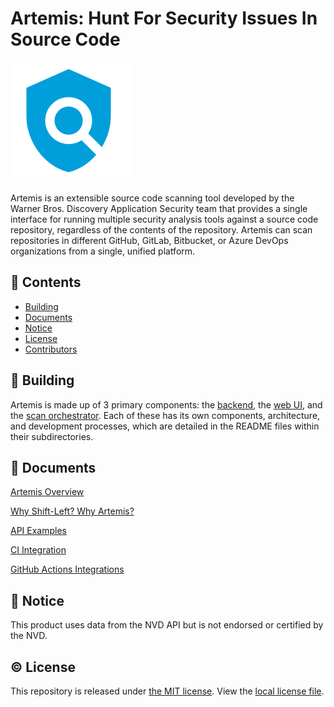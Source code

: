# Artemis: Hunt For Security Issues In Source Code

![Artemis](docs/images/logo192.png)

Artemis is an extensible source code scanning tool developed by the Warner Bros. Discovery Application Security team that provides a single interface for running multiple security analysis tools against a source code repository, regardless of the contents of the repository. Artemis can scan repositories in different GitHub, GitLab, Bitbucket, or Azure DevOps organizations from a single, unified platform.

## 📖 Contents

- [Building](#-building)
- [Documents](#-documents)
- [Notice](#-notice)
- [License](#%EF%B8%8F-license)
- [Contributors](docs/contributors.md)

## 🔨 Building

Artemis is made up of 3 primary components: the [backend](./backend), the [web UI](./ui), and the [scan orchestrator](./orchestrator). Each of these has its own components, architecture, and development processes, which are detailed in the README files within their subdirectories.

## 📁 Documents

[Artemis Overview](docs/overview.md)

[Why Shift-Left? Why Artemis?](docs/shiftleft.md)

[API Examples](docs/api-examples.md)

[CI Integration](docs/CI.md)

[GitHub Actions Integrations](docs/actions.md)

## 📌 Notice

This product uses data from the NVD API but is not endorsed or certified by the NVD.

## ©️ License

This repository is released under [the MIT license](https://en.wikipedia.org/wiki/MIT_License).  View the [local license file](./LICENSE).
